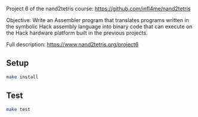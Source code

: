 Project 6 of the nand2tetris course: https://github.com/infl4me/nand2tetris

Objective: Write an Assembler program that translates programs written in the symbolic Hack assembly language into binary code that can execute on the Hack hardware platform built in the previous projects.

Full description: https://www.nand2tetris.org/project6

## Setup

```sh
make install
```

## Test

```sh
make test
```
